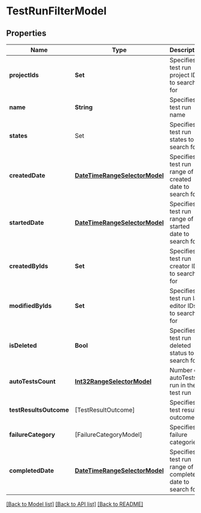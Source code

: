 # TestRunFilterModel

## Properties
Name | Type | Description | Notes
------------ | ------------- | ------------- | -------------
**projectIds** | **Set<UUID>** | Specifies a test run project IDs to search for | [optional] 
**name** | **String** | Specifies test run name | [optional] 
**states** | Set<TestRunState> | Specifies a test run states to search for | [optional] 
**createdDate** | [**DateTimeRangeSelectorModel**](DateTimeRangeSelectorModel.md) | Specifies a test run range of created date to search for | [optional] 
**startedDate** | [**DateTimeRangeSelectorModel**](DateTimeRangeSelectorModel.md) | Specifies a test run range of started date to search for | [optional] 
**createdByIds** | **Set<UUID>** | Specifies a test run creator IDs to search for | [optional] 
**modifiedByIds** | **Set<UUID>** | Specifies a test run last editor IDs to search for | [optional] 
**isDeleted** | **Bool** | Specifies a test run deleted status to search for | [optional] 
**autoTestsCount** | [**Int32RangeSelectorModel**](Int32RangeSelectorModel.md) | Number of autoTests run in the test run | [optional] 
**testResultsOutcome** | [TestResultOutcome] | Specifies test results outcomes | [optional] 
**failureCategory** | [FailureCategoryModel] | Specifies failure categories | [optional] 
**completedDate** | [**DateTimeRangeSelectorModel**](DateTimeRangeSelectorModel.md) | Specifies a test run range of completed date to search for | [optional] 

[[Back to Model list]](../README.md#documentation-for-models) [[Back to API list]](../README.md#documentation-for-api-endpoints) [[Back to README]](../README.md)



